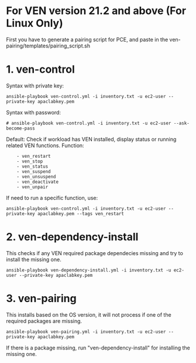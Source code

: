# For VEN version 21.2 and above (For Linux Only)

First you have to generate a pairing script for PCE, and paste in the ven-pairing/templates/pairing_script.sh                     

# 1. ven-control 
Syntax with private key: 
```
ansible-playbook ven-control.yml -i inventory.txt -u ec2-user --private-key apaclabkey.pem 
```

Syntax with password: 
```
# ansible-playbook ven-control.yml -i inventory.txt -u ec2-user --ask-become-pass
```

Default: Check if workload has VEN installed, display status or running related VEN functions.
Function:
```
    - ven_restart
    - ven_stop
    - ven_status
    - ven_suspend
    - ven_unsuspend
    - ven_deactivate
    - ven_unpair
```

If need to run a specific function, use:
```
ansible-playbook ven-control.yml -i inventory.txt -u ec2-user --private-key apaclabkey.pem --tags ven_restart 
```

# 2. ven-dependency-install
This checks if any VEN required package dependecies missing and try to install the missing one.
```
ansible-playbook ven-dependency-install.yml -i inventory.txt -u ec2-user --private-key apaclabkey.pem 
```

# 3. ven-pairing
This installs based on the OS version, it will not process if one of the required packages are missing.
```
ansible-playbook ven-pairing.yml -i inventory.txt -u ec2-user --private-key apaclabkey.pem 
```

If there is a package missing, run "ven-dependency-install" for installing the missing one.
